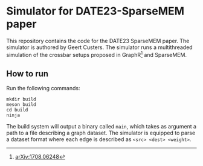 # Simulator for DATE23-SparseMEM paper

This repository contains the code for the DATE23 SparseMEM paper. The simulator
is authored by Geert Custers. The simulator runs a multithreaded simulation of
the crossbar setups proposed in GraphR[^1] and SparseMEM.

[^1]: [arXiv:1708.06248](https://arxiv.org/abs/1708.06248)

## How to run

Run the following commands:

```
mkdir build
meson build
cd build
ninja
```

The build system will output a binary called ``main``, which takes as argument a
path to a file describing a graph dataset. The simulator is equipped to parse a
dataset format where each edge is described as ``<src> <dest> <weight>``.
